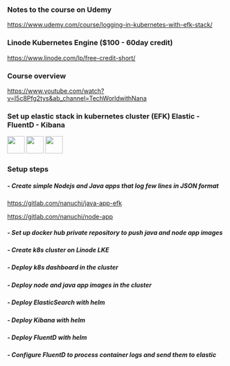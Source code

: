 ### Notes to the course on Udemy
https://www.udemy.com/course/logging-in-kubernetes-with-efk-stack/

### Linode Kubernetes Engine ($100 - 60day credit)
https://www.linode.com/lp/free-credit-short/

### Course overview
https://www.youtube.com/watch?v=I5c8Pfg2tys&ab_channel=TechWorldwithNana

### Set up elastic stack in kubernetes cluster (EFK) Elastic - FluentD - Kibana

<img src="https://techtiefen.de/podlove/image/68747470733a2f2f7465636874696566656e2e64652f77702d636f6e74656e742f75706c6f6164732f656c61737469632e706e67/500/500/0/elasticsearch" width="40px" height="40px" />

<img src="https://pbs.twimg.com/profile_images/765159101542244353/Sgj58-zy_400x400.jpg" width="40px" height="40px" />

<img src="https://img.stackshare.io/service/1722/Image_2019-05-20_at_4.53.31_PM.png" width="40px" height="40px" />


### Setup steps

##### - Create simple Nodejs and Java apps that log few lines in JSON format

https://gitlab.com/nanuchi/java-app-efk

https://gitlab.com/nanuchi/node-app


##### - Set up docker hub private repository to push java and node app images

##### - Create k8s cluster on Linode LKE

##### - Deploy k8s dashboard in the cluster

##### - Deploy node and java app images in the cluster

##### - Deploy ElasticSearch with helm 

##### - Deploy Kibana with helm 

##### - Deploy FluentD with helm 

##### - Configure FluentD to process container logs and send them to elastic 

 
